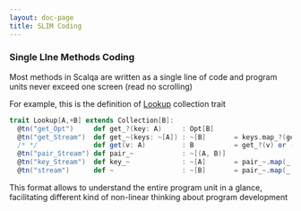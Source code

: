 ```yaml
---
layout: doc-page
title: SLIM Coding
---
```

### Single LIne Methods Coding

Most methods in Scalqa are written as a single line of code and program units never exceed one screen (read no scrolling)

For example, this is the definition of [Lookup](../../api/scalqa/val/Lookup.html) collection trait

```scala
trait Lookup[A,+B] extends Collection[B]:
  @tn("get_Opt")     def get_?(key: A)     : Opt[B]
  @tn("get_Stream")  def get_~(keys: ~[A]) : ~[B]       = keys.map_?(get_?(_))
  /* */              def get(v: A)         : B          = get_?(v) or (throw ZZ.ME(v.tag))
  @tn("pair_Stream") def pair_~            : ~[(A, B)]
  @tn("key_Stream")  def key_~             : ~[A]       = pair_~.map(_._1)
  @tn("stream")      def ~                 : ~[B]       = pair_~.map(_._2)
```

This format allows to understand the entire program unit in a glance, facilitating different kind 
of non-linear thinking about program development